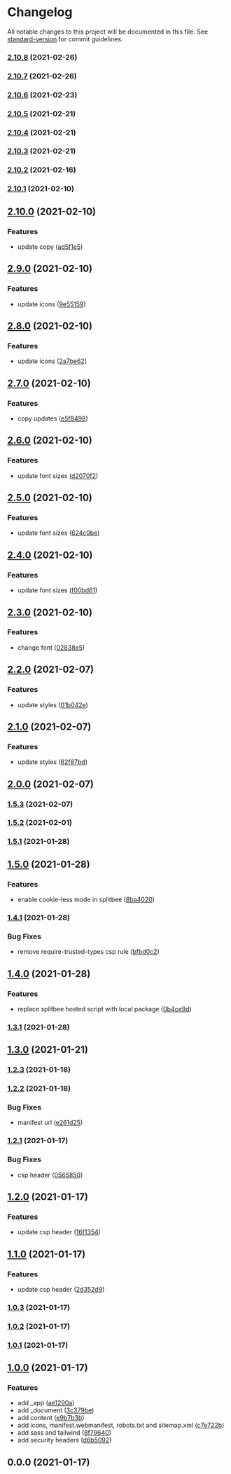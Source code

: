 # Changelog

All notable changes to this project will be documented in this file. See [standard-version](https://github.com/conventional-changelog/standard-version) for commit guidelines.

### [2.10.8](https://github.com/karmasakshi/uma-goyal/compare/v2.10.7...v2.10.8) (2021-02-26)

### [2.10.7](https://github.com/karmasakshi/uma-goyal/compare/v2.10.6...v2.10.7) (2021-02-26)

### [2.10.6](https://github.com/karmasakshi/uma-goyal/compare/v2.10.5...v2.10.6) (2021-02-23)

### [2.10.5](https://github.com/karmasakshi/uma-goyal/compare/v2.10.4...v2.10.5) (2021-02-21)

### [2.10.4](https://github.com/karmasakshi/uma-goyal/compare/v2.10.3...v2.10.4) (2021-02-21)

### [2.10.3](https://github.com/karmasakshi/uma-goyal/compare/v2.10.2...v2.10.3) (2021-02-21)

### [2.10.2](https://github.com/karmasakshi/uma-goyal/compare/v2.10.1...v2.10.2) (2021-02-16)

### [2.10.1](https://github.com/karmasakshi/uma-goyal/compare/v2.10.0...v2.10.1) (2021-02-10)

## [2.10.0](https://github.com/karmasakshi/uma-goyal/compare/v2.9.0...v2.10.0) (2021-02-10)


### Features

* update copy ([ad5f1e5](https://github.com/karmasakshi/uma-goyal/commit/ad5f1e50facdc044e9f7d209c029e0e6ee46914e))

## [2.9.0](https://github.com/karmasakshi/uma-goyal/compare/v2.8.0...v2.9.0) (2021-02-10)


### Features

* update icons ([9e55159](https://github.com/karmasakshi/uma-goyal/commit/9e551590d36c223d044fe921b80d3548234abe6f))

## [2.8.0](https://github.com/karmasakshi/uma-goyal/compare/v2.7.0...v2.8.0) (2021-02-10)


### Features

* update icons ([2a7be62](https://github.com/karmasakshi/uma-goyal/commit/2a7be6270f1bac1fa2d8bdbfb0f544d37dde82d0))

## [2.7.0](https://github.com/karmasakshi/uma-goyal/compare/v2.6.0...v2.7.0) (2021-02-10)


### Features

* copy updates ([e5f8498](https://github.com/karmasakshi/uma-goyal/commit/e5f8498e7afabf18b1bf7e9bdac80e51ec726b6a))

## [2.6.0](https://github.com/karmasakshi/uma-goyal/compare/v2.5.0...v2.6.0) (2021-02-10)


### Features

* update font sizes ([d2070f2](https://github.com/karmasakshi/uma-goyal/commit/d2070f26b03d9aebddafe1829d9508509943c32c))

## [2.5.0](https://github.com/karmasakshi/uma-goyal/compare/v2.4.0...v2.5.0) (2021-02-10)


### Features

* update font sizes ([624c9be](https://github.com/karmasakshi/uma-goyal/commit/624c9bec24ffd9f7fb246227fe4fbe3e681e00e3))

## [2.4.0](https://github.com/karmasakshi/uma-goyal/compare/v2.3.0...v2.4.0) (2021-02-10)


### Features

* update font sizes ([f00bd61](https://github.com/karmasakshi/uma-goyal/commit/f00bd61eb39187a769cdda23a8d74bf49d63e780))

## [2.3.0](https://github.com/karmasakshi/uma-goyal/compare/v2.2.0...v2.3.0) (2021-02-10)


### Features

* change font ([02838e5](https://github.com/karmasakshi/uma-goyal/commit/02838e59227830291c0985d4c82703009540f127))

## [2.2.0](https://github.com/karmasakshi/uma-goyal/compare/v2.1.0...v2.2.0) (2021-02-07)


### Features

* update styles ([01b042e](https://github.com/karmasakshi/uma-goyal/commit/01b042e01f0bff911f4c5e333fa539dc00039a0c))

## [2.1.0](https://github.com/karmasakshi/uma-goyal/compare/v2.0.0...v2.1.0) (2021-02-07)


### Features

* update styles ([62f87bd](https://github.com/karmasakshi/uma-goyal/commit/62f87bdeeea8aaf74e39548138ba587d16f0565d))

## [2.0.0](https://github.com/karmasakshi/uma-goyal/compare/v1.5.3...v2.0.0) (2021-02-07)

### [1.5.3](https://github.com/karmasakshi/uma-goyal/compare/v1.5.2...v1.5.3) (2021-02-07)

### [1.5.2](https://github.com/karmasakshi/uma-goyal/compare/v1.5.1...v1.5.2) (2021-02-01)

### [1.5.1](https://github.com/karmasakshi/uma-goyal/compare/v1.5.0...v1.5.1) (2021-01-28)

## [1.5.0](https://github.com/karmasakshi/uma-goyal/compare/v1.4.1...v1.5.0) (2021-01-28)


### Features

* enable cookie-less mode in splitbee ([8ba4020](https://github.com/karmasakshi/uma-goyal/commit/8ba4020dceb1a083e426129112f7e3eff959f0aa))

### [1.4.1](https://github.com/karmasakshi/uma-goyal/compare/v1.4.0...v1.4.1) (2021-01-28)


### Bug Fixes

* remove require-trusted-types csp rule ([bfbd0c2](https://github.com/karmasakshi/uma-goyal/commit/bfbd0c24de5d0aca0a13239535f5dbf8d381971c))

## [1.4.0](https://github.com/karmasakshi/uma-goyal/compare/v1.3.1...v1.4.0) (2021-01-28)


### Features

* replace splitbee hosted script with local package ([0b4ce9d](https://github.com/karmasakshi/uma-goyal/commit/0b4ce9d5137affa9b6c257f65be416606ca6700d))

### [1.3.1](https://github.com/karmasakshi/uma-goyal/compare/v1.3.0...v1.3.1) (2021-01-28)

## [1.3.0](https://github.com/karmasakshi/uma-goyal/compare/v1.2.3...v1.3.0) (2021-01-21)

### [1.2.3](https://github.com/karmasakshi/uma-goyal/compare/v1.2.2...v1.2.3) (2021-01-18)

### [1.2.2](https://github.com/karmasakshi/uma-goyal/compare/v1.2.1...v1.2.2) (2021-01-18)


### Bug Fixes

* manifest url ([e261d25](https://github.com/karmasakshi/uma-goyal/commit/e261d25adcd6a99fcc03bf207ffc5c1d494a48cc))

### [1.2.1](https://github.com/karmasakshi/uma-goyal/compare/v1.2.0...v1.2.1) (2021-01-17)


### Bug Fixes

* csp header ([0565850](https://github.com/karmasakshi/uma-goyal/commit/0565850505058d2ea989bbb08bb444f91b600733))

## [1.2.0](https://github.com/karmasakshi/uma-goyal/compare/v1.1.0...v1.2.0) (2021-01-17)


### Features

* update csp header ([16f1354](https://github.com/karmasakshi/uma-goyal/commit/16f1354809d51333c93f688dcd3b2357b911ef92))

## [1.1.0](https://github.com/karmasakshi/uma-goyal/compare/v1.0.3...v1.1.0) (2021-01-17)


### Features

* update csp header ([2d352d9](https://github.com/karmasakshi/uma-goyal/commit/2d352d940359701bd55b337d816633db1b3b5b2b))

### [1.0.3](https://github.com/karmasakshi/uma-goyal/compare/v1.0.2...v1.0.3) (2021-01-17)

### [1.0.2](https://github.com/karmasakshi/uma-goyal/compare/v1.0.1...v1.0.2) (2021-01-17)

### [1.0.1](https://github.com/karmasakshi/uma-goyal/compare/v1.0.0...v1.0.1) (2021-01-17)

## [1.0.0](https://github.com/karmasakshi/uma-goyal/compare/v0.0.0...v1.0.0) (2021-01-17)


### Features

* add _app ([ae1290a](https://github.com/karmasakshi/uma-goyal/commit/ae1290a02b34a4cf6b9e1fd2aa838926d507f54c))
* add _document ([3c379be](https://github.com/karmasakshi/uma-goyal/commit/3c379be95fd8c1d696ac5cca50b0219366ea7f7b))
* add content ([e9b7b3b](https://github.com/karmasakshi/uma-goyal/commit/e9b7b3b6b70fee4ccfca811da21533d7bf038595))
* add icons, manifest.webmanifest, robots.txt and sitemap.xml ([c7e722b](https://github.com/karmasakshi/uma-goyal/commit/c7e722bee0e7071281811d1516559d009d6e3eaf))
* add sass and tailwind ([8f79640](https://github.com/karmasakshi/uma-goyal/commit/8f796406b734f7e70b27ad0031e9ab17d8b26757))
* add security headers ([d6b5092](https://github.com/karmasakshi/uma-goyal/commit/d6b5092456b54df16be39f75510a07b4b55068c8))

## 0.0.0 (2021-01-17)
